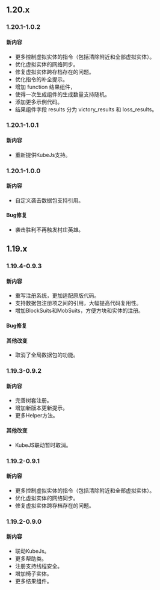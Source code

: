 ## 1.20.x
### 1.20.1-1.0.2
#### 新内容
* 更多控制虚拟实体的指令（包括清除附近和全部虚拟实体）。
* 优化虚拟实体的网络同步。
* 修复虚拟实体跨存档存在的问题。
* 优化指令的补全提示。
* 增加 function 结果组件，
* 使得一次生成组件的生成数量支持随机。
* 添加更多示例代码。
* 结果组件字段 results 分为 victory_results 和 loss_results。
### 1.20.1-1.0.1
#### 新内容
* 重新提供KubeJs支持。
### 1.20.1-1.0.0
#### 新内容
* 自定义袭击数据包支持引用。
#### Bug修复
* 袭击胜利不再触发村庄英雄。
## 1.19.x
### 1.19.4-0.9.3
#### 新内容
* 重写注册系统，更加适配原版代码。
* 支持数据包注册项之间的引用，大幅提高代码复用性。
* 增加BlockSuits和MobSuits，方便方块和实体的注册。
#### Bug修复
#### 其他改变
* 取消了全局数据包的功能。
### 1.19.3-0.9.2
#### 新内容
* 完善树套注册。
* 增加新版本更新提示。
* 更多Helper方法。
#### 其他改变
* KubeJS联动暂时取消。
### 1.19.2-0.9.1
#### 新内容
* 更多控制虚拟实体的指令（包括清除附近和全部虚拟实体）。
* 优化虚拟实体的网络同步。
* 修复虚拟实体跨存档存在的问题。
### 1.19.2-0.9.0
#### 新内容
* 联动KubeJs。
* 更多帮助类。
* 注册支持线程安全。
* 增加椅子实体。
* 更多结果组件。